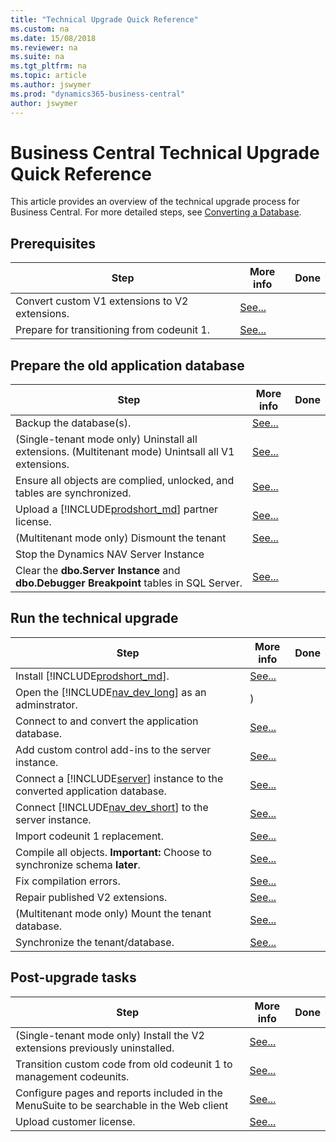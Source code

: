 ```yaml
---
title: "Technical Upgrade Quick Reference"
ms.custom: na
ms.date: 15/08/2018
ms.reviewer: na
ms.suite: na
ms.tgt_pltfrm: na
ms.topic: article
ms.author: jswymer
ms.prod: "dynamics365-business-central"
author: jswymer
---
```

# Business Central Technical Upgrade Quick Reference 

This article provides an overview of the technical upgrade process for Business Central. For more detailed steps, see [Converting a Database](Converting-a-database.md).



## Prerequisites

|Step|More info| Done |
|----|-----------|--|
|Convert custom V1 extensions to V2 extensions.|[See...](../developer/devenv-upgrade-v1-to-v2-overview.md)||
|Prepare for transitioning from codeunit 1.|[See...](transition-from-codeunit1.md)|

## Prepare the old application database

|Step|More info| Done |
|----|-----------|--|
|Backup the database(s).|[See...](http://go.microsoft.com/fwlink/?LinkID=296465)||
|(Single-tenant mode only) Uninstall all extensions. (Multitenant mode) Unintsall all V1 extensions.|[See...](https://docs.microsoft.com/en-us/powershell/module/microsoft.dynamics.nav.apps.management/uninstall-navapp)||
|Ensure all objects are complied, unlocked, and tables are synchronized.|[See...](../cside/cside-compiling-objects.md)||
|Upload a [!INCLUDE[prodshort_md](../developer/includes/prodshort.md)] partner license.|[See...](../cside/cside-upload-license-file.md)||
|(Multitenant mode only) Dismount the tenant|[See...](https://docs.microsoft.com/en-us/powershell/module/microsoft.dynamics.nav.management/dismount-navtenant?view=dynamicsnav-ps-2018)||
|Stop the Dynamics NAV Server Instance|||
|Clear the **dbo.Server Instance** and  **dbo.Debugger Breakpoint** tables in SQL Server.|[See...](converting-a-database.md#clearsql)||

## Run the technical upgrade

|Step|More info| Done |
|----|-----------|--|
|Install [!INCLUDE[prodshort_md](../developer/includes/prodshort.md)]. |[See...](../deployment/install-using-setup.md)|
|Open the [!INCLUDE[nav_dev_long](../developer/includes/nav_dev_long_md.md)] as an adminstrator.|)||
|Connect to and convert the application database.|[See...](../cside/cside-open-database.md)||
|Add custom control add-ins to the server instance.|[See...](converting-a-database.md#controladdins)||
|Connect a [!INCLUDE[server](../developer/includes/server.md)] instance to the converted application database.|[See...](../administration/connect-server-to-database.md)||
|Connect [!INCLUDE[nav_dev_short](../developer/includes/nav_dev_short_md.md)] to the server instance.|[See...](../cside/cside-change-server-instance.md)||
|Import codeunit 1 replacement.|[See...](codeunit1-replacement.md)||
|Compile all objects. **Important:** Choose to synchronize schema **later**.|[See...](../cside/cside-compiling-objects.md)||
|Fix compilation errors.|[See...](converting-a-database.md#fixerrors)||
|Repair published V2 extensions.|[See...](https://docs.microsoft.com/en-us/powershell/module/microsoft.dynamics.nav.apps.management/repair-navapp)||
|(Multitenant mode only) Mount the tenant database. |[See...](https://docs.microsoft.com/en-us/powershell/module/microsoft.dynamics.nav.management/mount-navtenant)||
|Synchronize the tenant/database. |[See...](../administration/synchronize-tenant-database-and-application-database.md)||

<!--
## Upgrade V2 Extensions on Tenant

|Step|More info| Done |
|----|-----------|--|

|Publish the new Microsoft-provided V2 extensions that replace V1 extensions.|[See...](https://docs.microsoft.com/en-us/powershell/module/microsoft.dynamics.nav.apps.management/publish-navapp)|
|Synchronize the new V2 extensions with the database.|[See...](https://docs.microsoft.com/en-us/powershell/module/microsoft.dynamics.nav.apps.management/sync-navapp)|
|Run a data upgrade on each new V2 extension.|[See...](https://docs.microsoft.com/en-us/powershell/module/microsoft.dynamics.nav.apps.management/start-navappdataupgrade)|

-->

## Post-upgrade tasks 
|Step|More info| Done |
|----|-----------|--|
|(Single-tenant mode only) Install the V2 extensions previously uninstalled.|[See...](https://docs.microsoft.com/en-us/powershell/module/microsoft.dynamics.nav.apps.management/install-navapp)|
|Transition custom code from old codeunit 1 to management codeunits.|[See...](transition-from-codeunit1.md)||
|Configure pages and reports included in the MenuSuite to be searchable in the Web client |[See...](upgrade-pages-report-for-search.md) ||
|Upload customer license. |[See...](../cside/cside-upload-license-file.md)||
